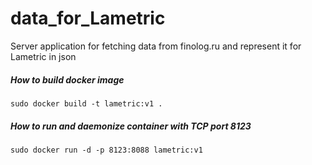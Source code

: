 # data_for_Lametric
Server application for fetching data from finolog.ru and represent it for Lametric in json

##### How to build docker image

```sudo docker build -t lametric:v1 .```

##### How to run and daemonize container with TCP port 8123 

```sudo docker run -d -p 8123:8088 lametric:v1```